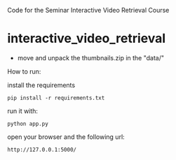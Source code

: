 Code for the Seminar Interactive Video Retrieval Course

# interactive_video_retrieval

- move and unpack the thumbnails.zip in the "data/"


How to run: 

install the requirements

``pip install -r requirements.txt``

run it with: 

``python app.py``

open your browser and the following url:

``http://127.0.0.1:5000/``
